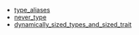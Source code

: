 - [type_aliases](type_aliases/README.md)
- [never_type](never_type/README.md)
- [dynamically_sized_types_and_sized_trait](dynamically_sized_types_and_sized_trait/README.md)